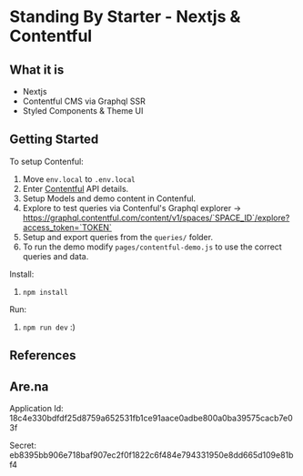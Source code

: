 # Standing By Starter - Nextjs & Contentful

## What it is

- Nextjs
- Contentful CMS via Graphql SSR
- Styled Components & Theme UI

## Getting Started

To setup Contenful:

1. Move `env.local` to `.env.local`
2. Enter [Contentful](https://www.contentful.com/) API details.
3. Setup Models and demo content in Contenful.
4. Explore to test queries via Contenful's Graphql explorer → https://graphql.contentful.com/content/v1/spaces/`SPACE_ID`/explore?access_token=`TOKEN`
5. Setup and export queries from the `queries/` folder.
6. To run the demo modify `pages/contentful-demo.js` to use the correct queries and data.

Install:

1. `npm install`

Run:

1. `npm run dev` :)

## References

## Are.na

Application Id:
18c4e330bdfdf25d8759a652531fb1ce91aace0adbe800a0ba39575cacb7e03f

Secret:
eb8395bb906e718baf907ec2f0f1822c6f484e794331950e8dd665d109e81bf4
